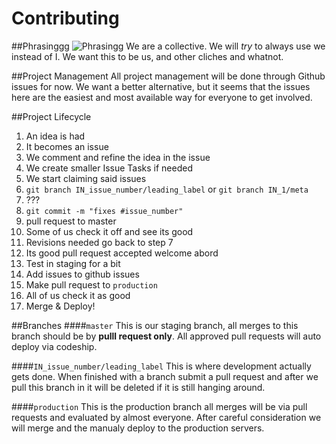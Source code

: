 Contributing
===

##Phrasinggg
![Phrasingg](http://i.imgur.com/iYiptaw.jpg)
We are a collective. We will *try* to always use we instead of I.
We want this to be us, and other cliches and whatnot.

##Project Management
All project management will be done through Github issues for now.
We want a better alternative, but it seems that the issues here are
the easiest and most available way for everyone to get involved.

##Project Lifecycle
1. An idea is had
2. It becomes an issue
3. We comment and refine the idea in the issue
4. We create smaller Issue Tasks if needed
5. We start claiming said issues
6. `git branch IN_issue_number/leading_label` or `git branch IN_1/meta`
7. ???
8. `git commit -m "fixes #issue_number"`
9. pull request to master
10. Some of us check it off and see its good
11. Revisions needed go back to step 7
12. Its good pull request accepted welcome abord
13. Test in staging for a bit
14. Add issues to github issues
15. Make pull request to `production`
16. All of us check it as good
17. Merge & Deploy!

##Branches
####`master`
This is our staging branch, all merges to this branch should be
by **pulll request only**. All approved pull requests will auto deploy via
codeship.

####`IN_issue_number/leading_label`
This is where development actually gets done. When finished with a branch
submit a pull request and after we pull this branch in it will be deleted
if it is still hanging around.

####`production`
This is the production branch all merges will be via pull requests and
evaluated by almost everyone. After careful consideration we will merge
and the manualy deploy to the production servers.
